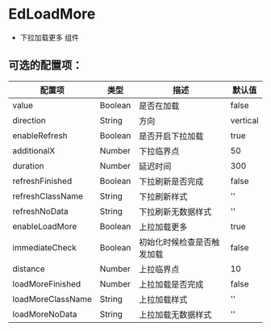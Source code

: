 # EdLoadMore

* 下拉加载更多 组件

 
## 可选的配置项：


 配置项 | 类型 | 描述 | 默认值 
------------------|---------|-------------------------------- |-----
 value            | Boolean      | 是否在加载       | false
 direction        | String       | 方向            | vertical
 enableRefresh    | Boolean      | 是否开启下拉加载  | true
 additionalX      | Number       | 下拉临界点       | 50
 duration         | Number       | 延迟时间         | 300
 refreshFinished  | Boolean      | 下拉刷新是否完成  | false
 refreshClassName | String       | 下拉刷新样式      | ''
 refreshNoData    | String       | 下拉刷新无数据样式 | ''
 enableLoadMore   | Boolean      | 上拉加载更多      | true
 immediateCheck   | Boolean      | 初始化时候检查是否触发加载 | false
 distance         | Number       | 上拉临界点        | 10
 loadMoreFinished | Number       | 上拉加载是否完成   | false
 loadMoreClassName| String       | 上拉加载样式      | ''
 loadMoreNoData   | String       | 上拉加载无数据样式 | ''
